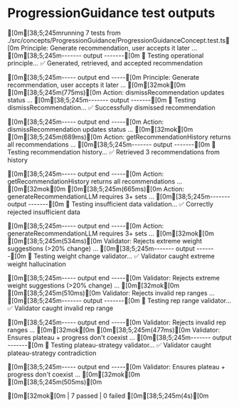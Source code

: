 # ProgressionGuidance test outputs

[0m[38;5;245mrunning 7 tests from ./src/concepts/ProgressionGuidance/ProgressionGuidanceConcept.test.ts[0m
Principle: Generate recommendation, user accepts it later ...
[0m[38;5;245m------- output -------[0m
📝 Testing operational principle...
✅ Generated, retrieved, and accepted recommendation

[0m[38;5;245m----- output end -----[0m
Principle: Generate recommendation, user accepts it later ... [0m[32mok[0m [0m[38;5;245m(775ms)[0m
Action: dismissRecommendation updates status ...
[0m[38;5;245m------- output -------[0m
📝 Testing dismissRecommendation...
✅ Successfully dismissed recommendation

[0m[38;5;245m----- output end -----[0m
Action: dismissRecommendation updates status ... [0m[32mok[0m [0m[38;5;245m(689ms)[0m
Action: getRecommendationHistory returns all recommendations ...
[0m[38;5;245m------- output -------[0m
📝 Testing recommendation history...
✅ Retrieved 3 recommendations from history

[0m[38;5;245m----- output end -----[0m
Action: getRecommendationHistory returns all recommendations ... [0m[32mok[0m [0m[38;5;245m(665ms)[0m
Action: generateRecommendationLLM requires 3+ sets ...
[0m[38;5;245m------- output -------[0m
📝 Testing insufficient data validation...
✅ Correctly rejected insufficient data

[0m[38;5;245m----- output end -----[0m
Action: generateRecommendationLLM requires 3+ sets ... [0m[32mok[0m [0m[38;5;245m(534ms)[0m
Validator: Rejects extreme weight suggestions (>20% change) ...
[0m[38;5;245m------- output -------[0m
📝 Testing weight change validator...
✅ Validator caught extreme weight hallucination

[0m[38;5;245m----- output end -----[0m
Validator: Rejects extreme weight suggestions (>20% change) ... [0m[32mok[0m [0m[38;5;245m(510ms)[0m
Validator: Rejects invalid rep ranges ...
[0m[38;5;245m------- output -------[0m
📝 Testing rep range validator...
✅ Validator caught invalid rep range

[0m[38;5;245m----- output end -----[0m
Validator: Rejects invalid rep ranges ... [0m[32mok[0m [0m[38;5;245m(477ms)[0m
Validator: Ensures plateau + progress don't coexist ...
[0m[38;5;245m------- output -------[0m
📝 Testing plateau-strategy validator...
✅ Validator caught plateau-strategy contradiction

[0m[38;5;245m----- output end -----[0m
Validator: Ensures plateau + progress don't coexist ... [0m[32mok[0m [0m[38;5;245m(505ms)[0m

[0m[32mok[0m | 7 passed | 0 failed [0m[38;5;245m(4s)[0m

